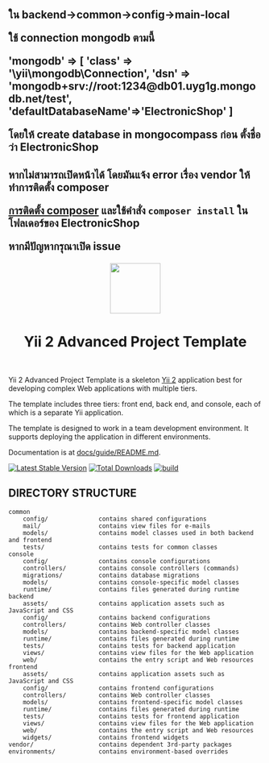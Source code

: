 <h2>
    <p>ใน backend->common->config->main-local</p>
    <p>ใช้ connection mongodb ตามนี้</p>
    'mongodb' => [
            'class' => '\yii\mongodb\Connection',
            'dsn' => 'mongodb+srv://root:1234@db01.uyg1g.mongodb.net/test',
            'defaultDatabaseName'=>'ElectronicShop'
    ]
    <p>โดยให้ create database in mongocompass ก่อน ตั้งชื่อว่า ElectronicShop<p/>
</h2>

<h2>
    <p>
        หากไม่สามารถเปิดหน้าได้ โดยมันแจ้ง error เรื่อง vendor ให้ทำการติดตั้ง composer
    </p>
    <p>
        <a href="https://l.messenger.com/l.php?u=https%3A%2F%2Fwww.hostinger.com%2Ftutorials%2Fhow-to-install-composer&h=AT0rkU2-uep1u58ROZZjOnmXiCRFYmJXf_FLF0ZksjOAImRTzCPGDNrY3QM3X4lPWZpnm7e0j8ZBVuQzCnWwmUJxgwm1dejGpCJVRBbktwxC3g8eI6jdP1H2_1YNEL26PgPrBQ">การติดตั้ง composer</a>
        และใช้คำสั่ง <code>composer install</code> ในโฟลเดอร์ของ ElectronicShop
    </p>
    <p>หากมีปัญหากรุณาเปิด issue</p>
</h2>

<p align="center">
    <a href="https://github.com/yiisoft" target="_blank">
        <img src="https://avatars0.githubusercontent.com/u/993323" height="100px">
    </a>
    <h1 align="center">Yii 2 Advanced Project Template</h1>
    <br>
</p>

Yii 2 Advanced Project Template is a skeleton [Yii 2](http://www.yiiframework.com/) application best for
developing complex Web applications with multiple tiers.

The template includes three tiers: front end, back end, and console, each of which
is a separate Yii application.

The template is designed to work in a team development environment. It supports
deploying the application in different environments.

Documentation is at [docs/guide/README.md](docs/guide/README.md).

[![Latest Stable Version](https://img.shields.io/packagist/v/yiisoft/yii2-app-advanced.svg)](https://packagist.org/packages/yiisoft/yii2-app-advanced)
[![Total Downloads](https://img.shields.io/packagist/dt/yiisoft/yii2-app-advanced.svg)](https://packagist.org/packages/yiisoft/yii2-app-advanced)
[![build](https://github.com/yiisoft/yii2-app-advanced/workflows/build/badge.svg)](https://github.com/yiisoft/yii2-app-advanced/actions?query=workflow%3Abuild)

DIRECTORY STRUCTURE
-------------------

```
common
    config/              contains shared configurations
    mail/                contains view files for e-mails
    models/              contains model classes used in both backend and frontend
    tests/               contains tests for common classes    
console
    config/              contains console configurations
    controllers/         contains console controllers (commands)
    migrations/          contains database migrations
    models/              contains console-specific model classes
    runtime/             contains files generated during runtime
backend
    assets/              contains application assets such as JavaScript and CSS
    config/              contains backend configurations
    controllers/         contains Web controller classes
    models/              contains backend-specific model classes
    runtime/             contains files generated during runtime
    tests/               contains tests for backend application    
    views/               contains view files for the Web application
    web/                 contains the entry script and Web resources
frontend
    assets/              contains application assets such as JavaScript and CSS
    config/              contains frontend configurations
    controllers/         contains Web controller classes
    models/              contains frontend-specific model classes
    runtime/             contains files generated during runtime
    tests/               contains tests for frontend application
    views/               contains view files for the Web application
    web/                 contains the entry script and Web resources
    widgets/             contains frontend widgets
vendor/                  contains dependent 3rd-party packages
environments/            contains environment-based overrides
```
